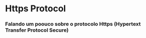 # Https Protocol
### Falando um poouco sobre o protocolo Https (Hypertext Transfer Protocol Secure)


